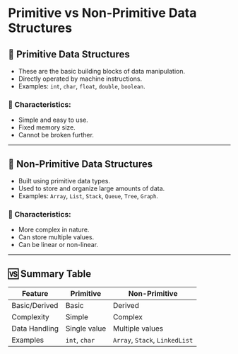 # Primitive vs Non-Primitive Data Structures

## 📌 Primitive Data Structures
- These are the basic building blocks of data manipulation.
- Directly operated by machine instructions.
- Examples: `int`, `char`, `float`, `double`, `boolean`.

### 🔹 Characteristics:
- Simple and easy to use.
- Fixed memory size.
- Cannot be broken further.

---

## 📌 Non-Primitive Data Structures
- Built using primitive data types.
- Used to store and organize large amounts of data.
- Examples: `Array`, `List`, `Stack`, `Queue`, `Tree`, `Graph`.

### 🔹 Characteristics:
- More complex in nature.
- Can store multiple values.
- Can be linear or non-linear.

---

## 🆚 Summary Table

| Feature              | Primitive               | Non-Primitive                    |
|----------------------|--------------------------|----------------------------------|
| Basic/Derived        | Basic                    | Derived                          |
| Complexity           | Simple                   | Complex                          |
| Data Handling        | Single value             | Multiple values                  |
| Examples             | `int`, `char`            | `Array`, `Stack`, `LinkedList`   |

